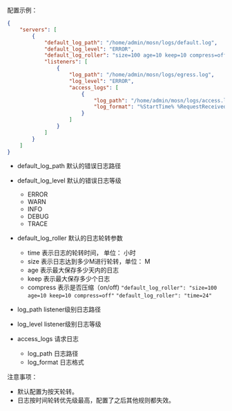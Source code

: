 配置示例：
```json
{
    "servers": [
        {
            "default_log_path": "/home/admin/mosn/logs/default.log",
            "default_log_level": "ERROR",
            "default_log_roller": "size=100 age=10 keep=10 compress=off",
            "listeners": [
                {
                    "log_path": "/home/admin/mosn/logs/egress.log",
                    "log_level": "ERROR",
                    "access_logs": [
                        {
                            "log_path": "/home/admin/mosn/logs/access.log",
                            "log_format": "%StartTime% %RequestReceivedDuration% %ResponseReceivedDuration% %REQ.requestid% %REQ.cmdcode% %RESP.requestid% %RESP.service%"
                        }
                    ]
                }
            ]
        }
    ]
}
```
* default_log_path
  默认的错误日志路径

* default_log_level
  默认的错误日志等级
  * ERROR
  * WARN
  * INFO
  * DEBUG
  * TRACE

* default_log_roller
  默认的日志轮转参数
  * time 表示日志的轮转时间， 单位： 小时
  * size 表示日志达到多少M进行轮转，单位： M
  * age 表示最大保存多少天内的日志
  * keep 表示最大保存多少个日志
  * compress 表示是否压缩（on/off)
  `"default_log_roller": "size=100 age=10 keep=10 compress=off"`
  `"default_log_roller": "time=24"`


* log_path
  listener级别日志路径

* log_level
  listener级别日志等级

* access_logs
  请求日志
  * log_path 日志路径
  * log_format 日志格式

注意事项：

* 默认配置为按天轮转。
* 日志按时间轮转优先级最高，配置了之后其他规则都失效。